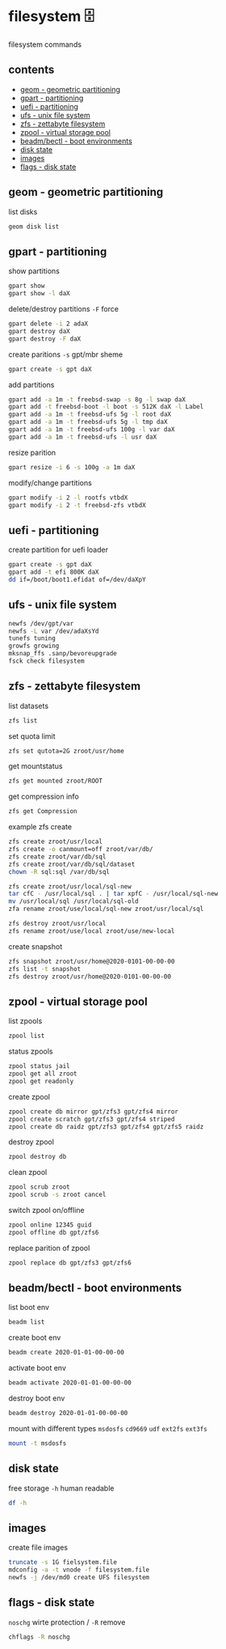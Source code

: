 <!-- omit in toc -->
# filesystem 🗄️

filesystem commands

<!-- omit in toc -->
## contents

- [geom - geometric partitioning](#geom---geometric-partitioning)
- [gpart - partitioning](#gpart---partitioning)
- [uefi - partitioning](#uefi---partitioning)
- [ufs - unix file system](#ufs---unix-file-system)
- [zfs - zettabyte filesystem](#zfs---zettabyte-filesystem)
- [zpool - virtual storage pool](#zpool---virtual-storage-pool)
- [beadm/bectl - boot environments](#beadmbectl---boot-environments)
- [disk state](#disk-state)
- [images](#images)
- [flags - disk state](#flags---disk-state)

## geom - geometric partitioning

list disks

```sh
geom disk list
```

## gpart - partitioning

show partitions

```sh
gpart show
gpart show -l daX
```

delete/destroy partitions `-F` force

```sh
gpart delete -i 2 adaX
gpart destroy daX
gpart destroy -F daX
```

create paritions `-s` gpt/mbr sheme

```sh
gpart create -s gpt daX 
```

add partitions

```sh
gpart add -a 1m -t freebsd-swap -s 8g -l swap daX 
gpart add -t freebsd-boot -l boot -s 512K daX -l Label
gpart add -a 1m -t freebsd-ufs 5g -l root daX
gpart add -a 1m -t freebsd-ufs 5g -l tmp daX
gpart add -a 1m -t freebsd-ufs 100g -l var daX
gpart add -a 1m -t freebsd-ufs -l usr daX
```

resize parition

```sh
gpart resize -i 6 -s 100g -a 1m daX 
```

modify/change partitions

```sh
gpart modify -i 2 -l rootfs vtbdX
gpart modify -i 2 -t freebsd-zfs vtbdX
```

## uefi - partitioning

create partition for uefi loader

```sh
gpart create -s gpt daX
gpart add -t efi 800K daX
dd if=/boot/boot1.efidat of=/dev/daXpY    
```

## ufs - unix file system

```sh
newfs /dev/gpt/var
newfs -L var /dev/adaXsYd
tunefs tuning
growfs growing
mksnap_ffs .sanp/bevoreupgrade
fsck check filesystem
```

## zfs - zettabyte filesystem

list datasets

```sh
zfs list
```

set quota limit

```sh
zfs set qutota=2G zroot/usr/home
```

get mountstatus

```sh
zfs get mounted zroot/ROOT
```

get compression info

```sh
zfs get Compression
```

example zfs create

```sh
zfs create zroot/usr/local
zfs create -o canmount=off zroot/var/db/
zfs create zroot/var/db/sql
zfs create zroot/var/db/sql/dataset
chown -R sql:sql /var/db/sql

zfs create zroot/usr/local/sql-new
tar cfC - /usr/local/sql . | tar xpfC - /usr/local/sql-new
mv /usr/local/sql /usr/local/sql-old
zfa rename zroot/use/local/sql-new zroot/usr/local/sql

zfs destroy zroot/usr/local
zfs rename zroot/use/local zroot/use/new-local
```

create snapshot

```sh
zfs snapshot zroot/usr/home@2020-0101-00-00-00
zfs list -t snapshot
zfs destroy zroot/usr/home@2020-0101-00-00-00
```

## zpool - virtual storage pool

list zpools

```sh
zpool list
```

status zpools

```sh
zpool status jail
zpool get all zroot
zpool get readonly
```

create zpool

```sh
zpool create db mirror gpt/zfs3 gpt/zfs4 mirror
zpool create scratch gpt/zfs3 gpt/zfs4 striped
zpool create db raidz gpt/zfs3 gpt/zfs4 gpt/zfs5 raidz
```

destroy zpool

```sh
zpool destroy db
```

clean zpool

```sh
zpool scrub zroot
zpool scrub -s zroot cancel
```

switch zpool on/offline

```sh
zpool online 12345 guid
zpool offline db gpt/zfs6
```

replace parition of zpool

```sh
zpool replace db gpt/zfs3 gpt/zfs6
```

## beadm/bectl - boot environments

list boot env

```sh
beadm list
```

create boot env

```sh
beadm create 2020-01-01-00-00-00
```

activate boot env

```sh
beadm activate 2020-01-01-00-00-00
```

destroy boot env

```sh
beadm destroy 2020-01-01-00-00-00
```

mount with different types `msdosfs` `cd9669` `udf` `ext2fs` `ext3fs`

```sh
mount -t msdosfs
```

## disk state

free storage `-h` human readable

```sh
df -h 
```

## images

create file images

```sh  
truncate -s 1G fielsystem.file
mdconfig -a -t vnode -f filesystem.file
newfs -j /dev/md0 create UFS filesystem
```

## flags - disk state

`noschg` wirte protection / `-R` remove

```sh
chflags -R noschg
```
